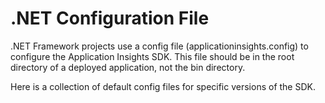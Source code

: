 # .NET Configuration File

.NET Framework projects use a config file (applicationinsights.config) to configure the Application Insights SDK.
This file should be in the root directory of a deployed application, not the bin directory.

Here is a collection of default config files for specific versions of the SDK.